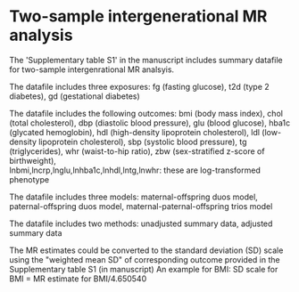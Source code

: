 # Two-sample intergenerational MR analysis

The 'Supplementary table S1' in the manuscript includes summary datafile for two-sample intergenrational MR analsyis.

The datafile includes three exposures: 
fg (fasting glucose), 
t2d (type 2 diabetes), 
gd (gestational diabetes)

The datafile includes the following outcomes:
bmi (body mass index),
chol (total cholesterol),
dbp (diastolic blood pressure),
glu (blood glucose),
hba1c (glycated hemoglobin),
hdl (high-density lipoprotein cholesterol),
ldl (low-density lipoprotein cholesterol),
sbp (systolic blood pressure),
tg (triglycerides),
whr (waist-to-hip ratio),
zbw (sex-stratified z-score of birthweight),         
lnbmi,lncrp,lnglu,lnhba1c,lnhdl,lntg,lnwhr: these are log-transformed phenotype

The datafile includes three models:
maternal-offspring duos model,
paternal-offspring duos model,
maternal-paternal-offspring trios model

The datafile includes two methods:
unadjusted summary data,
adjusted summary data

The MR estimates could be converted to the standard deviation (SD) scale using the "weighted mean SD" of corresponding outcome provided in the Supplementary table S1 (in manuscript)
An example for BMI:
SD scale for BMI = MR estimate for BMI/4.650540

